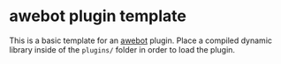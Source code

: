 # awebot plugin template #
This is a basic template for an [awebot](https://github.com/aaronweiss74/awebot) plugin. Place a 
compiled dynamic library inside of the `plugins/` folder in order to load the plugin.
